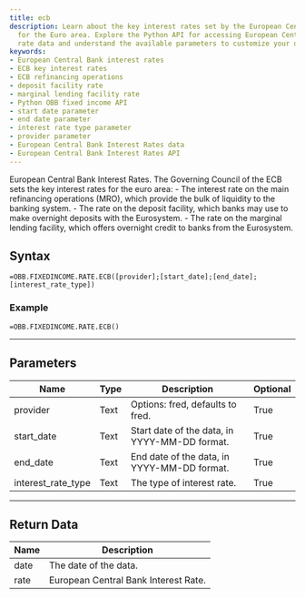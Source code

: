 ```yaml
---
title: ecb
description: Learn about the key interest rates set by the European Central Bank (ECB)
  for the Euro area. Explore the Python API for accessing European Central Bank interest
  rate data and understand the available parameters to customize your queries.
keywords: 
- European Central Bank interest rates
- ECB key interest rates
- ECB refinancing operations
- deposit facility rate
- marginal lending facility rate
- Python OBB fixed income API
- start date parameter
- end date parameter
- interest rate type parameter
- provider parameter
- European Central Bank Interest Rates data
- European Central Bank Interest Rates API
---
```


<!-- markdownlint-disable MD041 -->

European Central Bank Interest Rates.  The Governing Council of the ECB sets the key interest rates for the euro area:  - The interest rate on the main refinancing operations (MRO), which provide the bulk of liquidity to the banking system. - The rate on the deposit facility, which banks may use to make overnight deposits with the Eurosystem. - The rate on the marginal lending facility, which offers overnight credit to banks from the Eurosystem.

## Syntax

```excel wordwrap
=OBB.FIXEDINCOME.RATE.ECB([provider];[start_date];[end_date];[interest_rate_type])
```

### Example

```excel wordwrap
=OBB.FIXEDINCOME.RATE.ECB()
```

---

## Parameters

| Name | Type | Description | Optional |
| ---- | ---- | ----------- | -------- |
| provider | Text | Options: fred, defaults to fred. | True |
| start_date | Text | Start date of the data, in YYYY-MM-DD format. | True |
| end_date | Text | End date of the data, in YYYY-MM-DD format. | True |
| interest_rate_type | Text | The type of interest rate. | True |

---

## Return Data

| Name | Description |
| ---- | ----------- |
| date | The date of the data.  |
| rate | European Central Bank Interest Rate.  |
